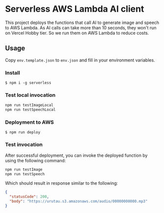 # Serverless AWS Lambda AI client

This project deploys the functions that call AI to generate image and speech to AWS Lambda. As AI calls can take more than 10 seconds, they won't run on Vercel Hobby tier. So we run them on AWS Lambda to reduce costs.

## Usage

Copy `env.template.json` to `env.json` and fill in your environment variables.

### Install

```
$ npm i -g serverless
```

### Test local invocation

```bash
npm run testImageLocal
npm run testSpeechLocal
```

### Deployment to AWS

```
$ npm run deploy
```

### Test invocation

After successful deployment, you can invoke the deployed function by using the following command:

```bash
npm run testImage
npm run testSpeech
```

Which should result in response similar to the following:

```json
{
  "statusCode": 200,
  "body": "https://urutau.s3.amazonaws.com/audio/00000000000.mp3"
}
```
